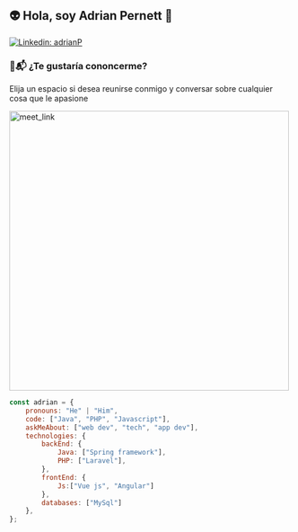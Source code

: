 <h2>👽 Hola, soy Adrian Pernett 🤖</h2>



[![Linkedin: adrianP](https://calendly.com/avadon2118/30min?month=2024-08://www.linkedin.com/in/adrian-yiuliano-pernett-caballero/)](https://www.linkedin.com/in/adrian-yiuliano-pernett-caballero/)
### 👀📬 ¿Te gustaría cononcerme?

Elija un espacio si desea reunirse conmigo y conversar sobre cualquier cosa que le apasione 

<a href="https://calendly.com/Adrian-pernett/conoceme" target="_blank"><img width="498" alt="meet_link" src="https://user-images.githubusercontent.com/15426564/144297439-f530f383-e73e-41e0-9914-a9b7d3f432e5.png"></a>

```javascript
const adrian = {
    pronouns: "He" | "Him",
    code: ["Java", "PHP", "Javascript"],
    askMeAbout: ["web dev", "tech", "app dev"],
    technologies: {
        backEnd: {
            Java: ["Spring framework"],
            PHP: ["Laravel"],
        },
        frontEnd: {
            Js:["Vue js", "Angular"]
        },
        databases: ["MySql"]
    },
};
```

<!--
**adrianpernettcaballero/adrianpernettcaballero** is a ✨ _special_ ✨ repository because its `README.md` (this file) appears on your GitHub profile.

Here are some ideas to get you started:

- 🔭 I’m currently working on ...
- 🌱 I’m currently learning ...
- 👯 I’m looking to collaborate on ...
- 🤔 I’m looking for help with ...
- 💬 Ask me about ...
- 📫 How to reach me: ...
- 😄 Pronouns: ...
- ⚡ Fun fact: ...

-->
